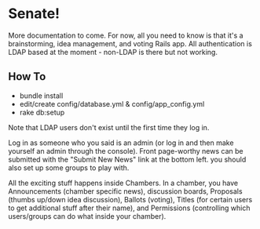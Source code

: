 Senate!
=======

More documentation to come.  For now, all you need to know is that it's a brainstorming, idea management, and voting Rails app.  All authentication is LDAP based at the moment - non-LDAP is there but not working.  

How To
------

* bundle install
* edit/create config/database.yml & config/app_config.yml
* rake db:setup

Note that LDAP users don't exist until the first time they log in.

Log in as someone who you said is an admin (or log in and then make yourself an admin through the console).  Front page-worthy news can be submitted with the "Submit New News" link at the bottom left.  you should also set up some groups to play with.

All the exciting stuff happens inside Chambers.  In a chamber, you have Announcements (chamber specific news), discussion boards, Proposals (thumbs up/down idea discussion), Ballots (voting), Titles (for certain users to get additional stuff after their name), and Permissions (controlling which users/groups can do what inside your chamber).